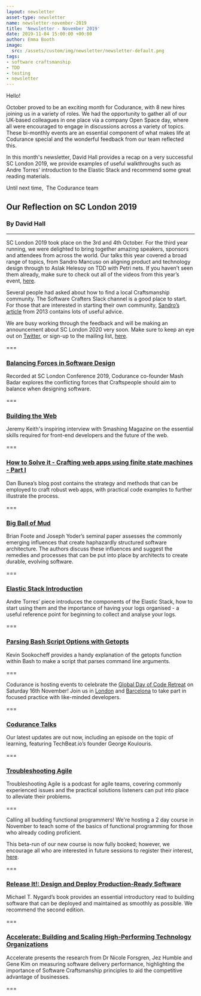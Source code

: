 ```yaml
---
layout: newsletter
asset-type: newsletter
name: newsletter-november-2019
title: 'Newsletter - November 2019'
date: 2019-11-04 15:00:00 +00:00
author: Emma Booth
image:
  src: /assets/custom/img/newsletter/newsletter-default.png
tags:
- software craftsmanship
- TDD
- testing
- newsletter
---
```


Hello!

October proved to be an exciting month for Codurance, with 8 new hires joining us in a variety of roles. We had the opportunity to gather all of our UK-based colleagues in one place via a company Open Space day, where all were encouraged to engage in discussions across a variety of topics. These bi-monthly events are an essential component of what makes life at Codurance special and the wonderful feedback from our team reflected this.

In this month's newsletter, David Hall provides a recap on a very successful SC London 2019, we provide examples of useful walkthroughs such as Andre Torres' introduction to the Elastic Stack and recommend some great reading materials.  

Until next time, 
The Codurance team


## Our Reflection on SC London 2019
### By David Hall
------------------------------------------------------------
SC London 2019 took place on the 3rd and 4th October. For the third year running, we were delighted to bring together amazing speakers, sponsors and attendees from across the world. Our talks this year covered a broad range of topics, from Sandro Mancuso on aligning product and technology design through to Aslak Helesoy on TDD with Petri nets. If you haven’t seen them already, make sure to check out all of the videos from this year’s event, [here](https://sc-london.com/2019/videos).

Several people had asked about how to find a local Craftsmanship community. The Software Crafters Slack channel is a good place to start. For those that are interested in starting their own community, [Sandro’s article](https://codurance.com/2013/11/21/starting-craftsmanship-communities/) from 2013 contains lots of useful advice. 

We are busy working through the feedback and will be making an announcement about SC London 2020 very soon. Make sure to keep an eye out on [Twitter](https://twitter.com/sclconf), or sign-up to the mailing list, [here](https://codurance.us15.list-manage.com/subscribe?u=95b09f6a86b4c4551e15d7cc3&id=300e1ca3cc).

===

### [Balancing Forces in Software Design](https://www.youtube.com/watch?v=ShsgI17K0iA&list=PLGS1QE37I5lT9VH2DILEEn1UJjFYnpZxw&index=11&t=2s)
Recorded at SC London Conference 2019, Codurance co-founder Mash Badar explores the conflicting forces that Craftspeople should aim to balance when designing software. 

===

### [Building the Web](https://www.youtube.com/watch?v=b2PaxNwr9nI)
Jeremy Keith's inspiring interview with Smashing Magazine on the essential skills required for front-end developers and the future of the web. 

===

### [How to Solve it - Crafting web apps using finite state machines - Part I](https://danbunea.blogspot.com/2019/09/how-to-solve-it-crafting-web-apps-part-i.html/)
Dan Bunea’s blog post contains the strategy and methods that can be employed to craft robust web apps, with practical code examples to further illustrate the process.

===

### [Big Ball of Mud](http://www.laputan.org/mud/)
Brian Foote and Joseph Yoder’s seminal paper assesses the commonly emerging influences that create haphazardly structured software architecture. The authors discuss these influences and suggest the remedies and processes that can be put into place by architects to create durable, evolving software.   

===

### [Elastic Stack Introduction](https://codurance.com/2019/10/24/elastic-stack-introduction/)
Andre Torres’ piece introduces the components of the Elastic Stack, how to start using them and the importance of having your logs organised - a useful reference point for beginning to collect and analyse your logs. 

===

### [Parsing Bash Script Options with Getopts](https://sookocheff.com/post/bash/parsing-bash-script-arguments-with-shopts/)
Kevin Sookocheff provides a handy explanation of the getopts function within Bash to make a script that parses command line arguments. 

===

Codurance is hosting events to celebrate the [Global Day of Code Retreat](https://codurance.com/publications/tag/coderetreat/) on Saturday 16th November! Join us in [London](https://www.meetup.com/london-software-craftsmanship/events/265499324/) and [Barcelona](https://www.eventbrite.co.uk/e/global-day-of-coderetreat-at-codurance-barcelona-tickets-78415515919) to take part in focused practice with like-minded developers. 

===

### [Codurance Talks](https://www.podbean.com/media/share/pb-u5wrw-c402dd)
Our latest updates are out now, including an episode on the topic of learning, featuring TechBeat.io’s founder George Koulouris. 

===

### [Troubleshooting Agile](https://soundcloud.com/troubleshootingagile)
Troubleshooting Agile is a podcast for agile teams, covering commonly experienced issues and the practical solutions listeners can put into place to alleviate their problems.  

===

Calling all budding functional programmers! We're hosting a 2 day course in November to teach some of the basics of functional programming for those who already coding proficient.

This beta-run of our new course is now fully booked; however, we encourage all who are interested in future sessions to register their interest, [here](https://codurance.com/services/training/introduction-to-functional-programming/#contact). 

===


### [Release It!: Design and Deploy Production-Ready Software](https://www.goodreads.com/book/show/1069827.Release_It_)
Michael T. Nygard’s book provides an essential introductory read to building software that can be deployed and maintained as smoothly as possible. We recommend the second edition. 

===

### [Accelerate: Building and Scaling High-Performing Technology Organizations](https://www.goodreads.com/en/book/show/35747076-accelerate)
Accelerate presents the research from Dr Nicole Forsgren, Jez Humble and Gene Kim on measuring software delivery performance, highlighting the importance of Software Craftsmanship principles to aid the competitive advantage of businesses. 

===
